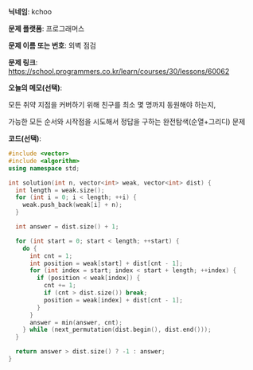 **닉네임**: kchoo

**문제 플랫폼**: 프로그래머스

**문제 이름 또는 번호**: 외벽 점검

**문제 링크**: https://school.programmers.co.kr/learn/courses/30/lessons/60062

**오늘의 메모(선택)**: 

모든 취약 지점을 커버하기 위해 친구를 최소 몇 명까지 동원해야 하는지, 

가능한 모든 순서와 시작점을 시도해서 정답을 구하는 완전탐색(순열+그리디) 문제

**코드(선택)**: 

```c++
#include <vector>
#include <algorithm>
using namespace std;

int solution(int n, vector<int> weak, vector<int> dist) {
  int length = weak.size();
  for (int i = 0; i < length; ++i) {
    weak.push_back(weak[i] + n);
  }

  int answer = dist.size() + 1;

  for (int start = 0; start < length; ++start) {
    do {
      int cnt = 1;
      int position = weak[start] + dist[cnt - 1];
      for (int index = start; index < start + length; ++index) {
        if (position < weak[index]) {
          cnt += 1;
          if (cnt > dist.size()) break; 
          position = weak[index] + dist[cnt - 1];
        }
      }
      answer = min(answer, cnt);
    } while (next_permutation(dist.begin(), dist.end()));
  }

  return answer > dist.size() ? -1 : answer;
}
```
